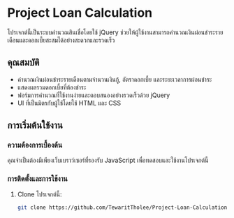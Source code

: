 # Project Loan Calculation

โปรเจกต์นี้เป็นระบบคำนวณสินเชื่อโดยใช้ jQuery ช่วยให้ผู้ใช้งานสามารถคำนวณเงินผ่อนชำระรายเดือนและดอกเบี้ยสะสมได้อย่างสะดวกและรวดเร็ว

## คุณสมบัติ

- คำนวณเงินผ่อนชำระรายเดือนตามจำนวนเงินกู้, อัตราดอกเบี้ย และระยะเวลาการผ่อนชำระ
- แสดงผลรวมดอกเบี้ยที่ต้องชำระ
- ฟอร์มการคำนวณที่ใช้งานง่ายและตอบสนองอย่างรวดเร็วด้วย jQuery
- UI ที่เป็นมิตรกับผู้ใช้โดยใช้ HTML และ CSS

## การเริ่มต้นใช้งาน

### ความต้องการเบื้องต้น

คุณจำเป็นต้องมีเพียงเว็บเบราว์เซอร์ที่รองรับ JavaScript เพื่อทดสอบและใช้งานโปรเจกต์นี้

### การติดตั้งและการใช้งาน

1. Clone โปรเจกต์นี้:

   ```bash
   git clone https://github.com/TewaritTholee/Project-Loan-Calculation.git
